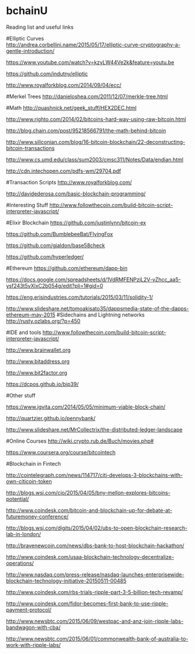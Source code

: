 # bchainU
Reading list and useful links

#Elliptic Curves  
http://andrea.corbellini.name/2015/05/17/elliptic-curve-cryptography-a-gentle-introduction/

https://www.youtube.com/watch?v=kzyLW44Ve2k&feature=youtu.be 

https://github.com/indutny/elliptic

http://www.royalforkblog.com/2014/09/04/ecc/

#Merkel Trees
http://danieloshea.com/2011/12/07/merkle-tree.html


#Math 
http://quashnick.net/geek_stuff/HEX2DEC.html

http://www.righto.com/2014/02/bitcoins-hard-way-using-raw-bitcoin.html 

http://blog.chain.com/post/95218566791/the-math-behind-bitcoin

http://www.siliconian.com/blog/16-bitcoin-blockchain/22-deconstructing-bitcoin-transactions

http://www.cs.umd.edu/class/sum2003/cmsc311/Notes/Data/endian.html

http://cdn.intechopen.com/pdfs-wm/29704.pdf

#Transaction Scripts
http://www.royalforkblog.com/

http://davidederosa.com/basic-blockchain-programming/

#Interesting Stuff
http://www.followthecoin.com/build-bitcoin-script-interpreter-javascript/

#Elixir Blockchain
https://github.com/justinlynn/bitcoin-ex

https://github.com/BumblebeeBat/FlyingFox

https://github.com/gjaldon/base58check

https://github.com/hyperledger/

#Ethereum 
https://github.com/ethereum/dapp-bin

https://docs.google.com/spreadsheets/d/1VdRMFENPzjL2V-vZhcc_aa5-ysf243t5vXlxC2b054g/edit?pli=1#gid=0

https://eng.erisindustries.com/tutorials/2015/03/11/solidity-1/

http://www.slideshare.net/tomoakisato35/dappsmedia-state-of-the-dapps-ethereum-may-2015
#Sidechains and Lightning networks
http://rusty.ozlabs.org/?p=450

#IDE and tools
http://www.followthecoin.com/build-bitcoin-script-interpreter-javascript/

http://www.brainwallet.org

http://www.bitaddress.org

http://www.bit2factor.org

https://dcpos.github.io/bip39/

#Other stuff

https://www.igvita.com/2014/05/05/minimum-viable-block-chain/

http://quartzjer.github.io/pennybank/

http://www.slideshare.net/MrCollectrix/the-distributed-ledger-landscape

#Online Courses
http://wiki.crypto.rub.de/Buch/movies.php#

https://www.coursera.org/course/bitcointech

#Blockchain in Fintech
 
http://cointelegraph.com/news/114717/citi-develops-3-blockchains-with-own-citicoin-token

http://blogs.wsj.com/cio/2015/04/05/bny-mellon-explores-bitcoins-potential/

http://www.coindesk.com/bitcoin-and-blockchain-up-for-debate-at-futuremoney-conference/

http://blogs.wsj.com/digits/2015/04/02/ubs-to-open-blockchain-research-lab-in-london/

http://bravenewcoin.com/news/dbs-bank-to-host-blockchain-hackathon/

http://www.coindesk.com/usaa-blockchain-technology-decentralize-operations/

http://www.nasdaq.com/press-release/nasdaq-launches-enterprisewide-blockchain-technology-initiative-20150511-00485

http://www.coindesk.com/rbs-trials-ripple-part-3-5-billion-tech-revamp/

http://www.coindesk.com/fidor-becomes-first-bank-to-use-ripple-payment-protocol/

http://www.newsbtc.com/2015/06/09/westpac-and-anz-join-ripple-labs-bandwagon-with-cba/

http://www.newsbtc.com/2015/06/01/commonwealth-bank-of-australia-to-work-with-ripple-labs/



